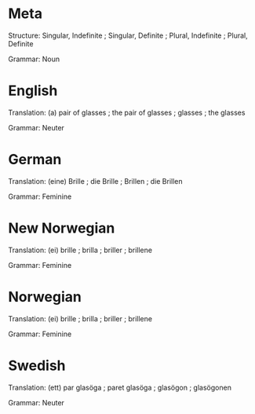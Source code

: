 Meta
====

Structure: Singular, Indefinite ; Singular, Definite ; Plural, Indefinite ; Plural, Definite

Grammar:   Noun



English
=======

Translation: (a) pair of glasses ; the pair of glasses ; glasses ; the glasses

Grammar:     Neuter



German
======

Translation: (eine) Brille ; die Brille ; Brillen ; die Brillen

Grammar:     Feminine



New Norwegian
=============

Translation: (ei) brille ; brilla ; briller ; brillene

Grammar:     Feminine



Norwegian
=========

Translation: (ei) brille ; brilla ; briller ; brillene

Grammar:     Feminine



Swedish
=======

Translation: (ett) par glasöga ; paret glasöga ; glasögon ; glasögonen

Grammar:     Neuter
